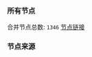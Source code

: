 ### 所有节点
合并节点总数: `1346`
[节点链接](https://raw.githubusercontent.com/rzhy1/11/master/sub/sub_merge_base64.txt)

### 节点来源